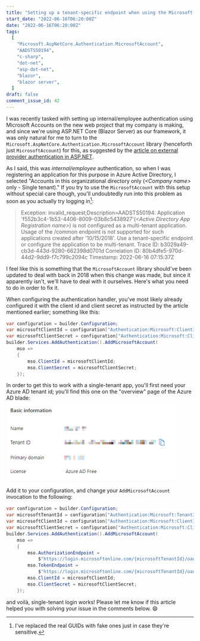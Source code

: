 ```yaml
---
title: "Setting up a tenant-specific endpoint when using the Microsoft.AspNetCore.Authentication.MicrosoftAccount authentication handler in a new application"
start_date: "2022-06-16T06:20:00Z"
date: "2022-06-16T06:20:00Z"
tags:
  [
    "Microsoft.AspNetCore.Authentication.MicrosoftAccount",
    "AADSTS50194",
    "c-sharp",
    "dot-net",
    "asp-dot-net",
    "blazor",
    "blazor server",
  ]
draft: false
comment_issue_id: 42
---
```


I was recently tasked with setting up internal/employee authentication using Microsoft Accounts on the new web project that my company is making, and since we're using ASP.NET Core (Blazor Server) as our framework, it was only natural for me to turn to the `Microsoft.AspNetCore.Authentication.MicrosoftAccount` library (henceforth just `MicrosoftAccount`) for this, as suggested by the [article on external provider authentication in ASP.NET](https://docs.microsoft.com/en-us/aspnet/core/security/authentication/social/).

As I said, this was _internal/employee_ authentication, so when I was registering an application for this purpose in Azure Active Directory, I selected "Accounts in this organizational directory only (_&lt;Company name&gt;_ only - Single tenant)." If you try to use the `MicrosoftAccount` with this setup without special care though, you'll undoubtedly run into this problem as soon as you actually try logging in[^guids]:

<!-- Until <https://github.com/prettier/prettier/issues/3837> is fixed, we need Prettier to ignore this bit -->
<!-- prettier-ignore -->
> Exception: invalid\_request;Description=AADSTS50194: Application 'f552b3c4-1b53-4406-8009-03b8c5438927'(_&lt;Active Directory App Registration name&gt;_) is not configured as a multi-tenant application. Usage of the /common endpoint is not supported for such applications created after '10/15/2018'. Use a tenant-specific endpoint or configure the application to be multi-tenant. Trace ID: b3029a49-cb3d-443d-9280-662398d0701d Correlation ID: 80b4dfe5-970d-44d2-9dd9-f7c799c2094c Timestamp: 2022-06-16 07:15:37Z

I feel like this is something that the `MicrosoftAccount` library should've been updated to deal with back in 2018 when this change was made, but since it apparently isn't, we'll have to deal with it ourselves. Here's what you need to do in order to fix it.

When configuring the authentication handler, you've most likely already configured it with the client id and client secret as instructed by the article mentioned earlier; something like this:

```csharp
var configuration = builder.Configuration;
var microsoftClientId = configuration["Authentication:Microsoft:ClientId"];
var microsoftClientSecret = configuration["Authentication:Microsoft:ClientSecret"];
builder.Services.AddAuthentication().AddMicrosoftAccount(
    mso =>
    {
        mso.ClientId = microsoftClientId;
        mso.ClientSecret = microsoftClientSecret;
    });
```

In order to get this to work with a single-tenant app, you'll first need your Azure AD tenant id; you'll find this one on the "overview" page of the Azure AD blade:

![Azure AD overview screenshot](ad-overview.png "Azure AD overview screenshot")

Add it to your configuration, and change your `AddMicrosoftAccount` invocation to the following:

```csharp
var configuration = builder.Configuration;
var microsoftTenantId = configuration["Authentication:Microsoft:TenantId"];
var microsoftClientId = configuration["Authentication:Microsoft:ClientId"];
var microsoftClientSecret = configuration["Authentication:Microsoft:ClientSecret"];
builder.Services.AddAuthentication().AddMicrosoftAccount(
    mso =>
    {
        mso.AuthorizationEndpoint =
            $"https://login.microsoftonline.com/{microsoftTenantId}/oauth2/authorize";
        mso.TokenEndpoint =
            $"https://login.microsoftonline.com/{microsoftTenantId}/oauth2/v2.0/token";
        mso.ClientId = microsoftClientId;
        mso.ClientSecret = microsoftClientSecret;
    });
```

and voilà, single-tenant login works! Please let me know if this article helped you with solving your issue in the comments below. 😄

[^guids]: I've replaced the real GUIDs with fake ones just in case they're sensitive.
